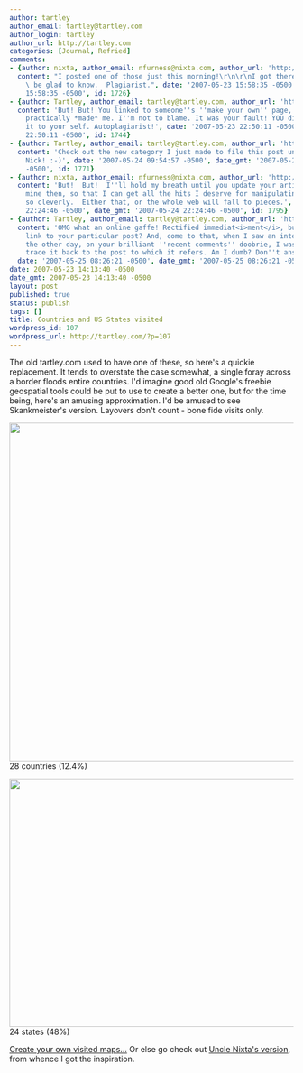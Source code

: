 ```yaml
---
author: tartley
author_email: tartley@tartley.com
author_login: tartley
author_url: http://tartley.com
categories: [Journal, Refried]
comments:
- {author: nixta, author_email: nfurness@nixta.com, author_url: 'http://nixtasinks.nixta.com',
  content: "I posted one of those just this morning!\r\n\r\nI got there first, you'll\
    \ be glad to know.  Plagiarist.", date: '2007-05-23 15:58:35 -0500', date_gmt: '2007-05-23
    15:58:35 -0500', id: 1726}
- {author: Tartley, author_email: tartley@tartley.com, author_url: 'http://tartley.com',
  content: 'But! But! You linked to someone''s ''make your own'' page, so I did. You
    practically *made* me. I''m not to blame. It was your fault! YOU did it! You did
    it to your self. Autoplagiarist!', date: '2007-05-23 22:50:11 -0500', date_gmt: '2007-05-23
    22:50:11 -0500', id: 1744}
- {author: Tartley, author_email: tartley@tartley.com, author_url: 'http://tartley.com',
  content: 'Check out the new category I just made to file this post under. Thanks
    Nick! :-)', date: '2007-05-24 09:54:57 -0500', date_gmt: '2007-05-24 09:54:57
    -0500', id: 1771}
- {author: nixta, author_email: nfurness@nixta.com, author_url: 'http://nixtasinks.nixta.com',
  content: 'But!  But!  I''ll hold my breath until you update your article to reference
    mine then, so that I can get all the hits I deserve for manipulating your actions
    so cleverly.  Either that, or the whole web will fall to pieces.', date: '2007-05-24
    22:24:46 -0500', date_gmt: '2007-05-24 22:24:46 -0500', id: 1795}
- {author: Tartley, author_email: tartley@tartley.com, author_url: 'http://tartley.com',
  content: 'OMG what an online gaffe! Rectified immediat<i>ment</i>, but how do I
    link to your particular post? And, come to that, when I saw an interesting comment
    the other day, on your brilliant ''recent comments'' doobrie, I was unable to
    trace it back to the post to which it refers. Am I dumb? Don''t answer that.',
  date: '2007-05-25 08:26:21 -0500', date_gmt: '2007-05-25 08:26:21 -0500', id: 1821}
date: 2007-05-23 14:13:40 -0500
date_gmt: 2007-05-23 14:13:40 -0500
layout: post
published: true
status: publish
tags: []
title: Countries and US States visited
wordpress_id: 107
wordpress_url: http://tartley.com/?p=107
---
```


The old tartley.com used to have one of these, so here's a quickie
replacement. It tends to overstate the case somewhat, a single foray
across a border floods entire countries. I'd imagine good old Google's
freebie geospatial tools could be put to use to create a better one, but
for the time being, here's an amusing approximation. I'd be amused to
see Skankmeister's version. Layovers don't count - bone fide visits only.

<img src="http://chart.apis.google.com/chart?cht=map:fixed=-70,-180,80,180&chs=450x300&chf=bg,s,336699&chco=d0d0d0,cc0000&chd=s:9999999999999999999999999999&chld=CA|US|MX|MA|AT|HR|CZ|DK|FR|DE|GI|GR|IE|IT|PL|PT|SI|ES|CH|UK|AU|VN|TR|TH|NZ|GB|SE|HU" width="900" height="600" ><br/>
28 countries (12.4%)<br/>

<img src="http://chart.apis.google.com/chart?cht=t&chtm=usa&chs=440x220&chf=bg,s,336699&chco=d0d0d0,cc0000&chd=s:999999999999999999999999&chld=AZCACODCFLIDILIAKYLAMNMTNENVNMNYOHORUTWAWYINWIPA" width="880" height="440" ><br/>24 states (48%)

[Create your own visited maps...](https://douweosinga.com/projects/visited?region=world)
Or else go check out
[Uncle Nixta's version](http://nixtasinks.nixta.com/2007/05/travel-accuratification.html),
from whence I got the inspiration.


